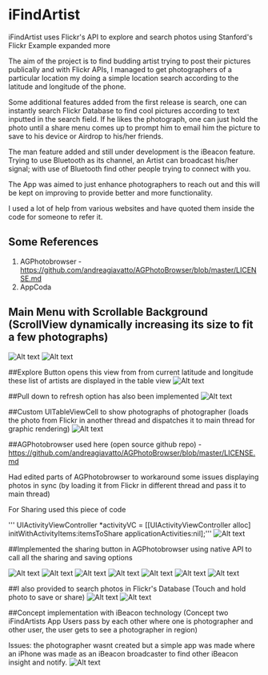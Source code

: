 iFindArtist
===========

iFindArtist uses Flickr's API to explore and search photos using Stanford's Flickr Example expanded more

The aim of the project is to find budding artist trying to post their pictures publically and with Flickr APIs, I managed to get photographers of a particular location my doing a simple location search according to the latitude and longitude of the phone. 
 
Some additional features added from the first release is search, one can instantly search Flickr Database to find cool pictures according to text inputted in the search field. 
If he likes the photograph, one can just hold the photo until a share menu comes up to prompt him to email him the picture to save to his device or Airdrop to his/her friends.
 
The man feature added and still under development is the iBeacon feature. Trying to use Bluetooth as its channel, an Artist can broadcast his/her signal; with use of Bluetooth find other people trying to connect with you. 
 
The App was aimed to just enhance photographers to reach out and this will be kept on improving to provide better and more functionality.

I used a lot of help from various websites and have quoted them inside the code for someone to refer it.

## Some References
1. AGPhotobrowser - https://github.com/andreagiavatto/AGPhotoBrowser/blob/master/LICENSE.md
2. AppCoda 

## Main Menu with Scrollable Background (ScrollView dynamically increasing its size to fit a few photographs)
![Alt text](/images/find1.png?raw=true)
![Alt text](/images/find2.png?raw=true)

##Explore Button opens this view from from current latitude and longitude these list of artists are displayed in the table view
![Alt text](/images/find3.png?raw=true)

##Pull down to refresh option has also been implemented
![Alt text](/images/find4.png?raw=true)

##Custom UITableViewCell to show photographs of photographer (loads the photo from Flickr in another thread and dispatches it to main thread for graphic rendering)
![Alt text](/images/find5.png?raw=true)

##AGPhotobrowser used here (open source github repo) - https://github.com/andreagiavatto/AGPhotoBrowser/blob/master/LICENSE.md

Had edited parts of AGPhotobrowser to workaround some issues displaying photos in sync (by loading it from Flickr in different thread and pass it to main thread)

For Sharing used this piece of code

'''    UIActivityViewController *activityVC = [[UIActivityViewController alloc] initWithActivityItems:itemsToShare applicationActivities:nil];'''
![Alt text](/images/find6.png?raw=true)

##Implemented the sharing button in AGPhotobrowser using native API to call all the sharing and saving options

![Alt text](/images/find7.png?raw=true)
![Alt text](/images/find8.png?raw=true)
![Alt text](/images/find9.png?raw=true)
![Alt text](/images/find10.png?raw=true)
![Alt text](/images/find11.png?raw=true)
![Alt text](/images/find12.png?raw=true)
![Alt text](/images/find13.png?raw=true)

##I also provided to search photos in Flickr's Database (Touch and hold photo to save or share)
![Alt text](/images/find14.png?raw=true)
![Alt text](/images/find15.png?raw=true)

##Concept implementation with iBeacon technology (Concept two iFindArtists App Users pass by each other where one is photographer and other user, the user gets to see a photographer in region)

Issues: the photographer wasnt created but a simple app was made where an iPhone was made as an iBeacon broadcaster to find other iBeacon insight and notify.
![Alt text](/images/find16.png?raw=true)

